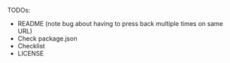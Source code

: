 TODOs:
+ README (note bug about having to press back multiple times on same URL)
+ Check package.json
+ Checklist
+ LICENSE
